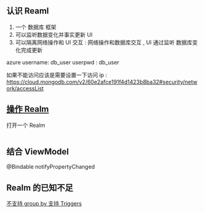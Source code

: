 ## 认识 Reaml
1. 一个 数据库 框架
2. 可以监听数据变化并事实更新 UI
3. 可以隔离网络操作和 UI 交互 : 网络操作和数据库交互 , UI 通过监听 数据库变化完成更新

azure
username: db_user
userpwd : db_user

如果不能访问应该是需要设置一下访问 ip : https://cloud.mongodb.com/v2/60e2afce191f4d1423b8ba32#security/network/accessList

## [操作 Realm](https://docs.mongodb.com/realm-sdks/java/latest/)

打开一个 Realm
```kotlin

```



## 结合 ViewModel
@Bindable
notifyPropertyChanged


## Realm 的已知不足
[不支持 group by ](https://stackoverflow.com/questions/30431201/realm-io-query-with-groupby)
[支持 Triggers](https://docs.mongodb.com/realm/triggers/#std-label-triggers)
